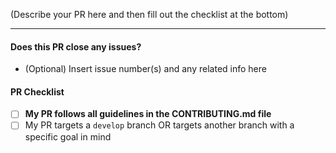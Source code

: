  (Describe your PR here and then fill out the checklist at the bottom)
 
 ---
 
 #### Does this PR close any issues?
 * (Optional) Insert issue number(s) and any related info here
 
 <!-- Replace [ ] with [x] for each item your PR satisfies -->
 #### PR Checklist
 - [ ] **My PR follows all guidelines in the CONTRIBUTING.md file**
 - [ ] My PR targets a `develop` branch OR targets another branch with a specific goal in mind
